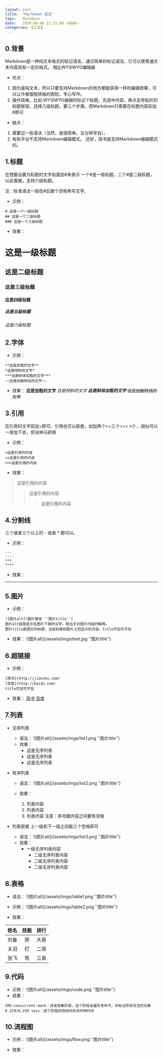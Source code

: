 ```yaml
---
layout: post
title:  "Markdown 语法"
tags:   Markdown
date:   2020-06-06 11:21:00 +0800-- 
categories: [工具] 
---
```


## 0.背景
Markdown是一种纯文本格式的标记语言。通过简单的标记语法，它可以使普通文本内容具有一定的格式。
相比WYSIWYG编辑器
- 优点：
1. 因为是纯文本，所以只要支持Markdown的地方都能获得一样的编辑效果，可以让作者摆脱排版的困扰，专心写作。
2. 操作简单。比如:WYSIWYG编辑时标记个标题，先选中内容，再点击导航栏的标题按钮，选择几级标题。要三个步骤。而Markdown只需要在标题内容前加#即可
- 缺点：
1. 需要记一些语法（当然，是很简单。五分钟学会）。
2. 有些平台不支持Markdown编辑模式。
还好，简书是支持Markdown编辑模式的。

## 1.标题
在想要设置为标题的文字前面加#来表示
一个#是一级标题，二个#是二级标题，以此类推。支持六级标题。

注：标准语法一般在#后跟个空格再写文字。
- 示例：
```
# 这是一个一级标题
## 这是一个二级标题
### 这是一个三级标题
```
- 效果：
# 这是一级标题
## 这是二级标题
### 这是三级标题
#### 这是四级标题
##### 这是五级标题
###### 这是六级标题


## 2.字体
- 示例：
```
**这是加粗的文字**
*这是倾斜的文字*
***这是斜体加粗的文字***
~~这是加删除线的文字~~
```
- 效果：
**这是加粗的文字**
*这是倾斜的文字*
***这是斜体加粗的文字***
~~这是加删除线的文字~~

## 3.引用
在引用的文字前加>即可。引用也可以嵌套，如加两个>>三个>>>
n个...
貌似可以一直加下去，但没神马卵用
- 示例：
```
>这是引用的内容
>>这是引用的内容
>>>这是引用的内容
```
- 效果：
>这是引用的内容
>>这是引用的内容
>>>这是引用的内容

## 4.分割线
三个或者三个以上的 - 或者 * 都可以。
- 示例：
```
--- 
----
***
****
```
- 效果：

--- 


## 5.图片
- 示例：
```
![图片alt](图片路径 ''图片title'')
图片alt就是显示在图片下面的文字，相当于对图片内容的解释。
图片title是图片的标题，当鼠标移到图片上时显示的内容。title可加可不加
```
- 效果：
![图片alt](/assets/imgs/test.jpg ''图片title'')

## 6.超链接
- 示例：
```
[简书](http://jianshu.com)
[百度](http://baidu.com)
title可加可不加
```
- 效果：
[简书](http://jianshu.com)
[百度](http://baidu.com)
## 7.列表
- 无序列表   
   - 语法：
   ![图片alt](/assets/imgs/list1.png ''图片title'')
   - 效果：
      - 这是无序列表
      * 这是无序列表
      + 这是无序列表



- 有序列表
   - 语法：
   ![图片alt](/assets/imgs/list2.png ''图片title'')
   - 效果：

      1. 列表内容
      2. 列表内容
      3. 列表内容
      注意：序号跟内容之间要有空格



- 列表嵌套
上一级和下一级之间敲三个空格即可
   - 语法：
   ![图片alt](/assets/imgs/list3.png ''图片title'')
   - 效果：
      - 一级无序列表内容
         - 二级无序列表内容
         - 二级无序列表内容
         - 二级无序列表内容
## 8.表格
- 语法：
![图片alt](/assets/imgs/table1.png ''图片title'')
- 示例：
![图片alt](/assets/imgs/table2.png ''图片title'')

- 效果：

姓名|技能|排行
--|:--:|--:
刘备|哭|大哥
关羽|打|二哥
张飞|骂|三弟



## 9.代码
- 示例：
![图片alt](/assets/imgs/code.png ''图片title'')
- 效果：
```shell
CMS-concurrent-mark：并发收集阶段，这个阶段会遍历老年代，并标记所有存活的对象
0.259/0.259 secs：这个阶段的持续时间与时钟时间
```

## 10.流程图
- 示例：
![图片alt](/assets/imgs/flow.png ''图片title'')

- 效果：


